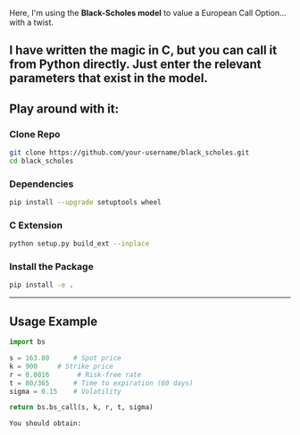 Here, I'm using the **Black-Scholes model** to value a European Call Option... with a twist.

I have written the magic in C, but you can call it from Python directly. Just enter the relevant parameters that exist in the model.
---
## Play around with it:

### **Clone Repo**
```sh
git clone https://github.com/your-username/black_scholes.git
cd black_scholes
```

### **Dependencies**
```sh
pip install --upgrade setuptools wheel
```

### **C Extension**
```sh
python setup.py build_ext --inplace
```

### **Install the Package**
```sh
pip install -e .
```

---

## Usage Example

```python
import bs

s = 163.80      # Spot price
k = 900     # Strike price
r = 0.0016       # Risk-free rate
t = 80/365      # Time to expiration (60 days)
sigma = 0.15    # Volatility

return bs.bs_call(s, k, r, t, sigma)

You should obtain: 
